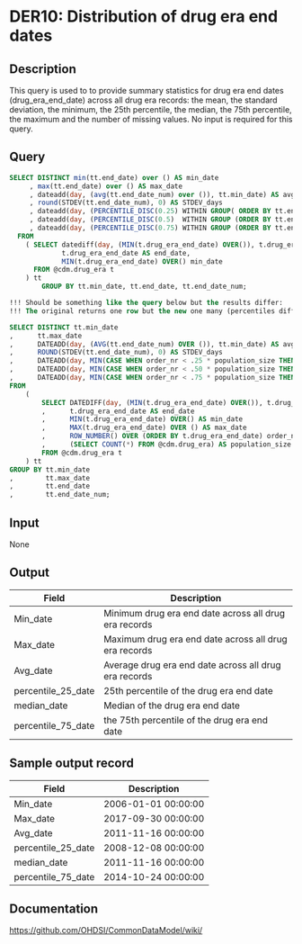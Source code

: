 <!---
Group:drug era
Name:DER10 Distribution of drug era end dates
Author:Patrick Ryan
CDM Version: 5.0
-->

# DER10: Distribution of drug era end dates

## Description
This query is used to to provide summary statistics for drug era end dates (drug_era_end_date) across all drug era records: the mean, the standard deviation, the minimum, the 25th percentile, the median, the 75th percentile, the maximum and the number of missing values. No input is required for this query.

## Query
```sql
SELECT DISTINCT min(tt.end_date) over () AS min_date
     , max(tt.end_date) over () AS max_date
     , dateadd(day, (avg(tt.end_date_num) over ()), tt.min_date) AS avg_date
     , round(STDEV(tt.end_date_num), 0) AS STDEV_days
     , dateadd(day, (PERCENTILE_DISC(0.25) WITHIN GROUP( ORDER BY tt.end_date_num ) over ()), tt.min_date) AS percentile_25_date
     , dateadd(day, (PERCENTILE_DISC(0.5)  WITHIN GROUP (ORDER BY tt.end_date_num ) over ()), tt.min_date) AS median_date
     , dateadd(day, (PERCENTILE_DISC(0.75) WITHIN GROUP (ORDER BY tt.end_date_num ) over ()), tt.min_date) AS percential_75_date
  FROM
    ( SELECT datediff(day, (MIN(t.drug_era_end_date) OVER()), t.drug_era_end_date) AS end_date_num,
             t.drug_era_end_date AS end_date,
             MIN(t.drug_era_end_date) OVER() min_date
      FROM @cdm.drug_era t
    ) tt
        GROUP BY tt.min_date, tt.end_date, tt.end_date_num;

!!! Should be something like the query below but the results differ:
!!! The original returns one row but the new one many (percentiles differ per line). 

SELECT DISTINCT tt.min_date
,      tt.max_date
,      DATEADD(day, (AVG(tt.end_date_num) OVER ()), tt.min_date) AS avg_date
,      ROUND(STDEV(tt.end_date_num), 0) AS STDEV_days
,      DATEADD(day, MIN(CASE WHEN order_nr < .25 * population_size THEN 9999 ELSE tt.end_date_num END), tt.end_date) AS percentile_25_date
,      DATEADD(day, MIN(CASE WHEN order_nr < .50 * population_size THEN 9999 ELSE tt.end_date_num END), tt.end_date) AS median_date
,      DATEADD(day, MIN(CASE WHEN order_nr < .75 * population_size THEN 9999 ELSE tt.end_date_num END), tt.end_date) AS percentile_75_date
FROM
    (
        SELECT DATEDIFF(day, (MIN(t.drug_era_end_date) OVER()), t.drug_era_end_date) AS end_date_num
        ,      t.drug_era_end_date AS end_date
        ,      MIN(t.drug_era_end_date) OVER() AS min_date
        ,      MAX(t.drug_era_end_date) OVER () AS max_date
        ,      ROW_NUMBER() OVER (ORDER BY t.drug_era_end_date) order_nr
        ,      (SELECT COUNT(*) FROM @cdm.drug_era) AS population_size
        FROM @cdm.drug_era t
    ) tt
GROUP BY tt.min_date
,        tt.max_date
,        tt.end_date
,        tt.end_date_num;

```

## Input

None

## Output

|  Field |  Description |
| --- | --- |
| Min_date | Minimum drug era end date across all drug era records |
| Max_date | Maximum drug era end date across all drug era records |
| Avg_date | Average drug era end date across all drug era records |
| percentile_25_date | 25th percentile of the drug era end date |
| median_date | Median of the drug era end date |
| percentile_75_date | the 75th percentile of the drug era end date |

## Sample output record

|  Field |  Description |
| --- | --- |
| Min_date | 2006-01-01 00:00:00 |
| Max_date | 2017-09-30 00:00:00 |
| Avg_date | 2011-11-16 00:00:00 |
| percentile_25_date | 2008-12-08 00:00:00 |
| median_date | 2011-11-16 00:00:00 |
| percentile_75_date | 2014-10-24 00:00:00 |



## Documentation
https://github.com/OHDSI/CommonDataModel/wiki/
